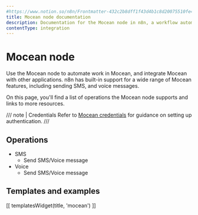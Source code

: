 ```yaml
---
#https://www.notion.so/n8n/Frontmatter-432c2b8dff1f43d4b1c8d20075510fe4
title: Mocean node documentation
description: Documentation for the Mocean node in n8n, a workflow automation platform. Includes details of operations and configuration, and links to examples and credentials information.
contentType: integration
---
```


# Mocean node

Use the Mocean node to automate work in Mocean, and integrate Mocean with other applications. n8n has built-in support for a wide range of Mocean features, including sending SMS, and voice messages. 

On this page, you'll find a list of operations the Mocean node supports and links to more resources.

/// note | Credentials
Refer to [Mocean credentials](/integrations/builtin/credentials/mocean/) for guidance on setting up authentication. 
///

## Operations

* SMS
    * Send SMS/Voice message
* Voice
    * Send SMS/Voice message

## Templates and examples

<!-- see https://www.notion.so/n8n/Pull-in-templates-for-the-integrations-pages-37c716837b804d30a33b47475f6e3780 -->
[[ templatesWidget(title, 'mocean') ]]
